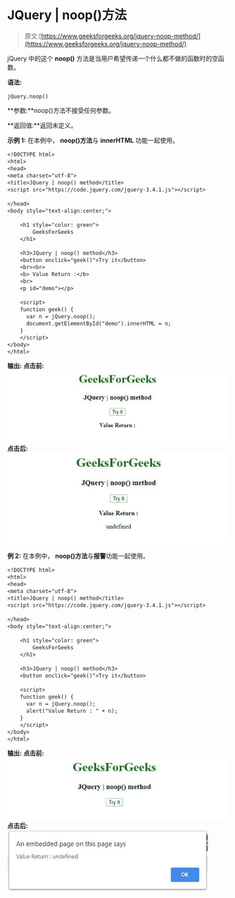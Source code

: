 # JQuery | noop()方法

> 原文:[https://www.geeksforgeeks.org/jquery-noop-method/](https://www.geeksforgeeks.org/jquery-noop-method/)

jQuery 中的这个 **noop()** 方法是当用户希望传递一个什么都不做的函数时的空函数。

**语法:**

```
jQuery.noop()

```

**参数:**noop()方法不接受任何参数。

**返回值:**返回未定义。

**示例 1:** 在本例中， **noop()方法**与 **innerHTML** 功能一起使用。

```
<!DOCTYPE html>
<html>
<head>
<meta charset="utf-8">
<title>JQuery | noop() method</title> 
<script src="https://code.jquery.com/jquery-3.4.1.js"></script>

</head>
<body style="text-align:center;"> 

    <h1 style="color: green"> 
        GeeksForGeeks 
    </h1> 

    <h3>JQuery | noop() method</h3>
    <button onclick="geek()">Try it</button>
    <br><br>
    <b> Value Return :</b>
    <br>
    <p id="demo"></p>

    <script>
    function geek() {
      var n = jQuery.noop();
      document.getElementById("demo").innerHTML = n;
    }
    </script>
</body>
</html>                                                                                            
```

**输出:**
**点击前:**
![](img/003b52beb77396976c2ce08b2e716c3f.png)
**点击后:**
![](img/719bc6f6cf040e41d58875cb14dea07a.png)

**例 2:** 在本例中， **noop()方法**与**报警**功能一起使用。

```
<!DOCTYPE html>
<html>
<head>
<meta charset="utf-8">
<title>JQuery | noop() method</title> 
<script src="https://code.jquery.com/jquery-3.4.1.js"></script>

</head>
<body style="text-align:center;"> 

    <h1 style="color: green"> 
        GeeksForGeeks 
    </h1> 

    <h3>JQuery | noop() method</h3>
    <button onclick="geek()">Try it</button>

    <script>
    function geek() {
      var n = jQuery.noop();
      alert("Value Return : " + n);
    }
    </script>
</body>
</html>                                        
```

**输出:**
**点击前:**
![](img/8f2ac18d260ac7c83d55d45dc479d7c4.png)
**点击后:**
![](img/6799f627aeb79ccda7a873e1f7f0e353.png)
